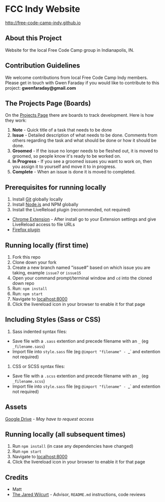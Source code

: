 # FCC Indy Website

http://free-code-camp-indy.github.io


## About this Project

Website for the local Free Code Camp group in Indianapolis, IN.


## Contribution Guidelines

We welcome contributions from local Free Code Camp Indy members.
Please get in touch with Gwen Faraday if you would like to contribute to this project: __gwenfaraday@gmail.com__


## The Projects Page (Boards)

On the [Projects Page](https://github.com/Free-Code-Camp-Indy/free-code-camp-indy.github.io/projects) there are boards to track development. Here is how they work:

1. **Note** - Quick title of a task that needs to be done
1. **Issue** - Detailed description of what needs to be done. Comments from others regarding the task and what should be done or how it should be done.
1. **Groomed** - If the issue no longer needs to be fleshed out, it is moved to groomed, so people know it's ready to be worked on.
1. **In Progress** - If you see a groomed issues you want to work on, then you assign it to yourself and move it to in progress.
1. **Complete** - When an issue is done it is moved to completed.


## Prerequisites for running locally

1. Install [Git](http://git-scm.com) globally locally
1. Install [Node.js](http://nodejs.org) and NPM globally
1. Install the LiveReload plugin (recommended, not required)
 * [Chrome Extension](https://chrome.google.com/webstore/detail/livereload/jnihajbhpnppcggbcgedagnkighmdlei?hl=en) - After install go to your Extension settings and give LiveReload access to file URLs
 * [Firefox plugin](https://addons.mozilla.org/en-US/firefox/addon/livereload/)


## Running locally (first time)

1. Fork this repo
1. Clone down your fork
1. Create a new branch named "issue#" based on which issue you are taking, example `issue7` or `issue15`
1. Open your command prompt/terminal window and `cd` into the cloned down repo
1. Run: `npm install`
1. Run: `npm start`
1. Navigate to [localhost:8000](http://localhost:8000)
1. Click the livereload icon in your browser to enable it for that page

## Including Styles (Sass or CSS)

1. Sass indented syntax files:

  * Save file with a `.sass` extention and precede filename with an `_` (eg `_filename.sass`)
  * Import file into `style.sass` file (eg `@import "filename" - `_` and extention not required)
  
1. CSS or SCSS syntax files:

  * Save file with a `.scss` extention and precede filename with an `_` (eg `_filename.scss`)
  * Import file into `style.sass` file (eg `@import "filename" - `_` and extention not required)
  
## Assets

[Google Drive](https://drive.google.com/drive/u/2/folders/0Bx3Axcu05dYsQW1raUFCSGM1Vzg) - *May have to request access*

## Running locally (all subsequent times)

1. Run `npm install` (in case any dependencies have changed)
1. Run `npm start`
1. Navigate to [localhost:8000](http://localhost:8000)
1. Click the livereload icon in your browser to enable it for that page


## Credits

* Matt
* [The Jared Wilcurt](https://github.com/TheJaredWilcurt) - Advisor, `README.md` instructions, code reviews

